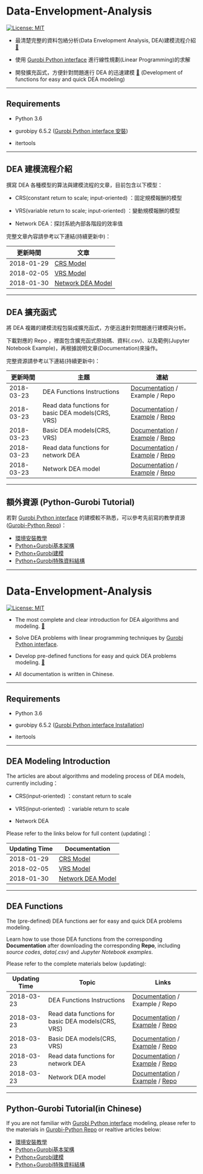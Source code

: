 # Data-Envelopment-Analysis

[![License: MIT](https://img.shields.io/badge/License-MIT-blue.svg)](https://opensource.org/licenses/MIT)

* 最清楚完整的資料包絡分析(Data Envelopment Analysis, DEA)建模流程介紹 [:door:](#DEA_model)
 

* 使用 [Gurobi Python interface](http://www.gurobi.com/resources/seminars-and-videos/modeling-with-the-gurobi-python-interface) 進行線性規劃(Linear Programming)的求解

* 開發擴充函式，方便針對問題進行 DEA 的迅速建模 [:door:](#DEA_function)
(Development of functions for easy and quick DEA modeling)
--------

## Requirements

* Python 3.6

* gurobipy 6.5.2 ([Gurobi Python interface 安裝](https://github.com/wurmen/Gurobi-Python/blob/master/Installation/%E5%AE%89%E8%A3%9D%E6%95%99%E5%AD%B8.md))

* itertools

--------

<h2 id='DEA_model'>DEA 建模流程介紹 </h2>

撰寫 DEA 各種模型的算法與建模流程的文章，目前包含以下模型：

* CRS(constant return to scale; input-oriented) ：固定規模報酬的模型

* VRS(variable return to scale; input-oriented) ：變動規模報酬的模型

* Network DEA：探討系統內部各階段的效率值

完整文章內容請參考以下連結(持續更新中)：

|更新時間|文章|
|---|--|
|2018-01-29|[CRS Model](https://github.com/wurmen/DEA/blob/master/CRS_Model/CRS%20model.md)|
|2018-02-05|[VRS Model](https://github.com/wurmen/DEA/blob/master/VAS_Model/VRS%20model.md)|
|2018-01-30|[Network DEA Model](https://github.com/wurmen/DEA/blob/master/Network_DEA/network_dea.md)|


--------

<h2 id='DEA_function'>DEA 擴充函式 </h2>

將 DEA 複雜的建模流程包裝成擴充函式，方便迅速針對問題進行建模與分析。

下載對應的 Repo ，裡面包含擴充函式原始碼、資料(.csv)、以及範例(Jupyter Notebook Example)，再根據說明文章(Documentation)來操作。

完整資源請參考以下連結(持續更新中)：

|更新時間|主題|連結|
|---|---|---|
|2018-03-23|DEA Functions Instructions|[Documentation](https://github.com/wurmen/DEA/blob/master/Functions/user's%20guide.md) / Example / Repo|
|2018-03-23|Read data functions for basic DEA models(CRS, VRS)|[Documentation](https://github.com/wurmen/DEA/blob/master/Functions/read_data_function.md) / [Example](https://github.com/wurmen/DEA/blob/master/Functions/basic_DEA_data%26code/read_data_example.ipynb) / [Repo](https://github.com/wurmen/DEA/tree/master/Functions/basic_DEA_data%26code)|
|2018-03-23|Basic DEA models(CRS, VRS)|[Documentation](https://github.com/wurmen/DEA/blob/master/Functions/basic_dea_functions.md) / [Example](https://github.com/wurmen/DEA/blob/master/Functions/basic_DEA_data%26code/basic_DEA_function.ipynb) / [Repo](https://github.com/wurmen/DEA/tree/master/Functions/basic_DEA_data%26code)|
|2018-03-23|Read data functions for network DEA|[Documentation](https://github.com/wurmen/DEA/blob/master/Functions/read_data_for_networkDEA.md) / [Example](https://github.com/wurmen/DEA/blob/master/Functions/network_data%26code/Read_data_for_network_DEA_function%20example.ipynb) / [Repo](https://github.com/wurmen/DEA/tree/master/Functions/network_data%26code)|
|2018-03-23|Network DEA model|[Documentation](https://github.com/wurmen/DEA/blob/master/Functions/network_DEA_function.md) / [Example](https://github.com/wurmen/DEA/blob/master/Functions/network_data%26code/Network_DEA_function_example.ipynb) / [Repo](https://github.com/wurmen/DEA/tree/master/Functions/network_data%26code)|


--------


## 額外資源 (Python-Gurobi Tutorial)
若對 [Gurobi Python interface](http://www.gurobi.com/resources/seminars-and-videos/modeling-with-the-gurobi-python-interface) 的建模較不熟悉，可以參考先前寫的教學資源([Gurobi-Python Repo](https://github.com/wurmen/Gurobi-Python))：

- [環境安裝教學](https://github.com/wurmen/Gurobi-Python/blob/master/Installation/%E5%AE%89%E8%A3%9D%E6%95%99%E5%AD%B8.md)
- [Python+Gurobi基本架構](https://github.com/wurmen/Gurobi-Python/blob/master/python-gurobi%20%20model/Python+Gurobi%E5%9F%BA%E6%9C%AC%E6%9E%B6%E6%A7%8B.md)<br>
- [Python+Gurobi建模](https://github.com/wurmen/Gurobi-Python/blob/master/python-gurobi%20%20model/Python+Gurobi%E5%BB%BA%E6%A8%A1.md)<br>
- [Python+Gurobi特殊資料結構](https://github.com/wurmen/Gurobi-Python/blob/master/python-gurobi%20%20model/Python%2BGurobi%E7%89%B9%E6%AE%8A%E8%B3%87%E6%96%99%E7%B5%90%E6%A7%8B.ipynb)



--------

# Data-Envelopment-Analysis 

[![License: MIT](https://img.shields.io/badge/License-MIT-blue.svg)](https://opensource.org/licenses/MIT)

* The most complete and clear introduction for DEA algorithms and modeling. [:door:](#DEA_model_en)

* Solve DEA problems with linear programming techniques by [Gurobi Python interface](http://www.gurobi.com/resources/seminars-and-videos/modeling-with-the-gurobi-python-interface).

* Develop pre-defined functions for easy and quick DEA problems modeling. [:door:](#DEA_function_en)

* All documentation is written in Chinese.

--------

## Requirements

* Python 3.6

* gurobipy 6.5.2 ([Gurobi Python interface Installation](https://github.com/wurmen/Gurobi-Python/blob/master/Installation/%E5%AE%89%E8%A3%9D%E6%95%99%E5%AD%B8.md))

* itertools

--------

<h2 id='DEA_model_en'>DEA Modeling Introduction </h2>

The articles are about algorithms and modeling process of DEA models, currently including：

* CRS(input-oriented) ：constant return to scale

* VRS(input-oriented) ：variable return to scale

* Network DEA

Please refer to the links below for full content (updating)：

|Updating Time|Documentation|
|---|--|
|2018-01-29|[CRS Model](https://github.com/wurmen/DEA/blob/master/CRS_Model/CRS%20model.md)|
|2018-02-05|[VRS Model](https://github.com/wurmen/DEA/blob/master/VAS_Model/VRS%20model.md)|
|2018-01-30|[Network DEA Model](https://github.com/wurmen/DEA/blob/master/Network_DEA/network_dea.md)|


--------

<h2 id='DEA_function_en'>DEA Functions </h2>

The (pre-defined) DEA functions aer for easy and quick DEA problems modeling.

Learn how to use those DEA functions from the corresponding **Documentation** after downloading the corresponding **Repo**, including *source codes*, *data(.csv)* and *Jupyter Notebook examples*.

Please refer to the complete materials below (updating):

|Updating Time|Topic|Links|
|---|---|---|
|2018-03-23|DEA Functions Instructions|[Documentation](https://github.com/wurmen/DEA/blob/master/Functions/user's%20guide.md) / Example / Repo|
|2018-03-23|Read data functions for basic DEA models(CRS, VRS)|[Documentation](https://github.com/wurmen/DEA/blob/master/Functions/read_data_function.md) / [Example](https://github.com/wurmen/DEA/blob/master/Functions/basic_DEA_data%26code/read_data_example.ipynb) / [Repo](https://github.com/wurmen/DEA/tree/master/Functions/basic_DEA_data%26code)|
|2018-03-23|Basic DEA models(CRS, VRS)|[Documentation](https://github.com/wurmen/DEA/blob/master/Functions/basic_dea_functions.md) / [Example](https://github.com/wurmen/DEA/blob/master/Functions/basic_DEA_data%26code/basic_DEA_function.ipynb) / [Repo](https://github.com/wurmen/DEA/tree/master/Functions/basic_DEA_data%26code)|
|2018-03-23|Read data functions for network DEA|[Documentation](https://github.com/wurmen/DEA/blob/master/Functions/read_data_for_networkDEA.md) / [Example](https://github.com/wurmen/DEA/blob/master/Functions/network_data%26code/Read_data_for_network_DEA_function%20example.ipynb) / [Repo](https://github.com/wurmen/DEA/tree/master/Functions/network_data%26code)|
|2018-03-23|Network DEA model|[Documentation](https://github.com/wurmen/DEA/blob/master/Functions/network_DEA_function.md) / [Example](https://github.com/wurmen/DEA/blob/master/Functions/network_data%26code/Network_DEA_function_example.ipynb) / [Repo](https://github.com/wurmen/DEA/tree/master/Functions/network_data%26code)|


--------


## Python-Gurobi Tutorial(in Chinese)
If you are not familiar with [Gurobi Python interface](http://www.gurobi.com/resources/seminars-and-videos/modeling-with-the-gurobi-python-interface) modeling, please refer to the materials in [Gurobi-Python Repo](https://github.com/wurmen/Gurobi-Python) or realtive articles below:

- [環境安裝教學](https://github.com/wurmen/Gurobi-Python/blob/master/Installation/%E5%AE%89%E8%A3%9D%E6%95%99%E5%AD%B8.md)
- [Python+Gurobi基本架構](https://github.com/wurmen/Gurobi-Python/blob/master/python-gurobi%20%20model/Python+Gurobi%E5%9F%BA%E6%9C%AC%E6%9E%B6%E6%A7%8B.md)<br>
- [Python+Gurobi建模](https://github.com/wurmen/Gurobi-Python/blob/master/python-gurobi%20%20model/Python+Gurobi%E5%BB%BA%E6%A8%A1.md)<br>
- [Python+Gurobi特殊資料結構](https://github.com/wurmen/Gurobi-Python/blob/master/python-gurobi%20%20model/Python%2BGurobi%E7%89%B9%E6%AE%8A%E8%B3%87%E6%96%99%E7%B5%90%E6%A7%8B.ipynb)

